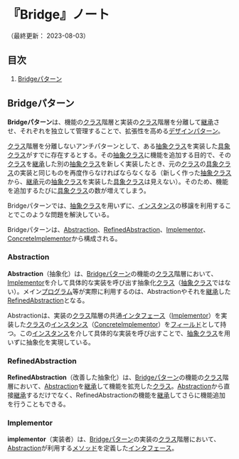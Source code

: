 # 『Bridge』ノート

（最終更新： 2023-08-03）


## 目次

1. [Bridgeパターン](#bridgeパターン)


## Bridgeパターン

**Bridgeパターン**は、機能の[クラス](../../../../programming/_/chapters/object_oriented.md#クラス)階層と実装の[クラス](../../../../programming/_/chapters/object_oriented.md#クラス)階層を分離して[継承](../../../../programming/_/chapters/object_oriented.md#継承)させ、それぞれを独立して管理することで、拡張性を高める[デザインパターン](./design_pattern.md#デザインパターン)。

[クラス](../../../../programming/_/chapters/object_oriented.md#クラス)階層を分離しないアンチパターンとして、ある[抽象クラス](../../../../programming/_/chapters/object_oriented.md#抽象クラス)を実装した[具象クラス](../../../../programming/_/chapters/object_oriented.md#具象クラス)がすでに存在するとする。その[抽象クラス](../../../../programming/_/chapters/object_oriented.md#抽象クラス)に機能を追加する目的で、その[クラス](../../../../programming/_/chapters/object_oriented.md#クラス)を[継承](../../../../programming/_/chapters/object_oriented.md#継承)した別の[抽象クラス](../../../../programming/_/chapters/object_oriented.md#抽象クラス)を新しく実装したとき、元の[クラス](../../../../programming/_/chapters/object_oriented.md#クラス)の[具象クラス](../../../../programming/_/chapters/object_oriented.md#具象クラス)の実装と同じものを再度作らなければならなくなる（新しく作った[抽象クラス](../../../../programming/_/chapters/object_oriented.md#抽象クラス)から、[継承](../../../../programming/_/chapters/object_oriented.md#継承)元の[抽象クラス](../../../../programming/_/chapters/object_oriented.md#抽象クラス)を実装した[具象クラス](../../../../programming/_/chapters/object_oriented.md#具象クラス)は見えない）。そのため、機能を追加するたびに[具象クラス](../../../../programming/_/chapters/object_oriented.md#具象クラス)の数が増えてしまう。

Bridgeパターンでは、[抽象クラス](../../../../programming/_/chapters/object_oriented.md#抽象クラス)を用いずに、[インスタンス](../../../../programming/_/chapters/object_oriented.md#インスタンス)の移譲を利用することでこのような問題を解決している。

Bridgeパターンは、[Abstraction](#abstraction)、[RefinedAbstraction](#refinedabstraction)、[Implementor](#implementor)、[ConcreteImplementor](#concreteimplementor)から構成される。

### Abstraction

**Abstraction**（抽象化）は、[Bridgeパターン](#bridgeパターン)の機能の[クラス](../../../../programming/_/chapters/object_oriented.md#クラス)階層において、[Implementor](#implementor)を介して具体的な実装を呼び出す抽象化[クラス](../../../../programming/_/chapters/object_oriented.md#クラス)（[抽象クラス](../../../../programming/_/chapters/object_oriented.md#抽象クラス)ではない）。メイン[プログラム](../../../../programming/_/chapters/programming.md#プログラム)等が実際に利用するのは、Abstractionやそれを[継承](../../../../programming/_/chapters/object_oriented.md#継承)した[RefinedAbstraction](#refinedabstraction)となる。

Abstractionは、実装の[クラス](../../../../programming/_/chapters/object_oriented.md#クラス)階層の共通[インタフェース](../../../../programming/_/chapters/object_oriented.md#インタフェース)（[Implementor](#implementor)）を実装した[クラス](../../../../programming/_/chapters/object_oriented.md#クラス)の[インスタンス](../../../../programming/_/chapters/object_oriented.md#インスタンス)（[ConcreteImplementor](#concreteimplementor)）を[フィールド](../../../../programming/_/chapters/object_oriented.md#プロパティ)として持つ。この[インスタンス](../../../../programming/_/chapters/object_oriented.md#インスタンス)を介して具体的な実装を呼び出すことで、[抽象クラス](../../../../programming/_/chapters/object_oriented.md#抽象クラス)を用いずに抽象化を実現している。

### RefinedAbstraction

**RefinedAbstraction**（改善した抽象化）は、[Bridgeパターン](#bridgeパターン)の機能の[クラス](../../../../programming/_/chapters/object_oriented.md#クラス)階層において、[Abstraction](#abstraction)を[継承](../../../../programming/_/chapters/object_oriented.md#継承)して機能を拡充した[クラス](../../../../programming/_/chapters/object_oriented.md#クラス)。[Abstraction](#abstraction)から直接[継承](../../../../programming/_/chapters/object_oriented.md#継承)するだけでなく、RefinedAbstractionの機能を[継承](../../../../programming/_/chapters/object_oriented.md#継承)してさらに機能追加を行うこともできる。

### Implementor

**implementor**（実装者）は、[Bridgeパターン](#bridgeパターン)の実装の[クラス](../../../../programming/_/chapters/object_oriented.md#クラス)階層において、[Abstraction](#abstraction)が利用する[メソッド](../../../../programming/_/chapters/object_oriented.md#メソッド)を定義した[インタフェース](../../../../programming/_/chapters/object_oriented.md#インタフェース)。
